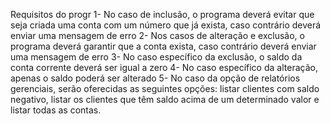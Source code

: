 Requisitos do  progr 
1- No caso de inclusão, o programa deverá evitar que seja criada uma conta com um número que já exista, caso contrário deverá enviar uma mensagem de erro
2- Nos casos de alteração e exclusão, o programa deverá garantir que a conta exista, caso contrário deverá enviar uma mensagem de erro
3- No caso específico da exclusão, o saldo da conta corrente deverá ser igual a zero
4- No caso específico da alteração, apenas o saldo poderá ser alterado
5- No caso da opção de relatórios gerenciais, serão oferecidas as seguintes opções: listar clientes com saldo negativo, listar os clientes que têm saldo acima de um determinado valor e listar todas as contas.
